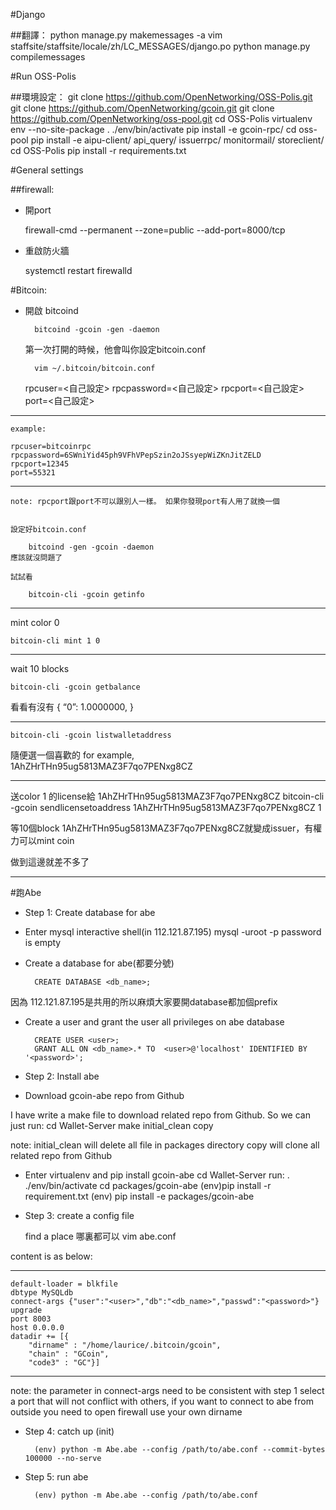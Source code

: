 #Django

##翻譯：
    python manage.py makemessages -a
    vim staffsite/staffsite/locale/zh/LC_MESSAGES/django.po
    python manage.py compilemessages

#Run OSS-Polis

##環境設定：
    git clone https://github.com/OpenNetworking/OSS-Polis.git
    git clone https://github.com/OpenNetworking/gcoin.git
    git clone https://github.com/OpenNetworking/oss-pool.git
    cd OSS-Polis
    virtualenv env --no-site-package
    . ./env/bin/activate
    pip install -e gcoin-rpc/
    cd oss-pool
    pip install -e aipu-client/ api_query/ issuerrpc/ monitormail/ storeclient/
    cd OSS-Polis
    pip install -r requirements.txt

#General settings

##firewall:

- 開port

    firewall-cmd --permanent --zone=public --add-port=8000/tcp

- 重啟防火牆

    systemctl restart firewalld


#Bitcoin:

- 開啟 bitcoind

        bitcoind -gcoin -gen -daemon

    第一次打開的時候，他會叫你設定bitcoin.conf
    
        vim ~/.bitcoin/bitcoin.conf

    rpcuser=<自己設定>
    rpcpassword=<自己設定>
    rpcport=<自己設定>
    port=<自己設定>

-------------------------
    example:

    rpcuser=bitcoinrpc
    rpcpassword=6SWniYid45ph9VFhVPepSzin2oJSsyepWiZKnJitZELD
    rpcport=12345
    port=55321

-------------------------
    note: rpcport跟port不可以跟別人一樣。 如果你發現port有人用了就換一個


    設定好bitcoin.conf

        bitcoind -gen -gcoin -daemon
    應該就沒問題了
    
    試試看
    
        bitcoin-cli -gcoin getinfo

---------------------------------------------

mint color 0

    bitcoin-cli mint 1 0

-----------------------------------
wait 10 blocks

    bitcoin-cli -gcoin getbalance

看看有沒有
{
  “0”: 1.0000000,
}

--------------------------------------

    bitcoin-cli -gcoin listwalletaddress

隨便選一個喜歡的
for example,  
1AhZHrTHn95ug5813MAZ3F7qo7PENxg8CZ

-----------------------------------

送color 1 的license給 1AhZHrTHn95ug5813MAZ3F7qo7PENxg8CZ
    bitcoin-cli -gcoin sendlicensetoaddress 1AhZHrTHn95ug5813MAZ3F7qo7PENxg8CZ 1

等10個block 
1AhZHrTHn95ug5813MAZ3F7qo7PENxg8CZ就變成issuer，有權力可以mint coin

做到這邊就差不多了

----------------------------------------

#跑Abe

- Step 1: Create database for abe

* Enter mysql interactive shell(in 112.121.87.195)
        mysql -uroot -p
        password is empty

* Create a database for abe(都要分號)

        CREATE DATABASE <db_name>;
因為 112.121.87.195是共用的所以麻煩大家要開database都加個prefix

* Create a user and grant the user all privileges on abe database

        CREATE USER <user>;
        GRANT ALL ON <db_name>.* TO  <user>@'localhost' IDENTIFIED BY '<password>';

- Step 2: Install abe
 
* Download gcoin-abe repo from Github

 I have write a make file to download related repo from Github.
 So we can just run:
        cd Wallet-Server
        make initial_clean copy

 note: initial_clean will delete all file in packages directory
          copy will clone all related repo from Github           
* Enter virtualenv and pip install gcoin-abe
        cd Wallet-Server run:
        . ./env/bin/activate
        cd packages/gcoin-abe
        (env)pip install -r requirement.txt
        (env) pip install -e packages/gcoin-abe


- Step 3: create a config file

    find a place 哪裏都可以
        vim abe.conf

content is as below:

----------------------------------------------
    default-loader = blkfile
    dbtype MySQLdb
    connect-args {"user":"<user>","db":"<db_name>","passwd":"<password>"} 
    upgrade
    port 8003
    host 0.0.0.0
    datadir += [{
        "dirname" : "/home/laurice/.bitcoin/gcoin",
        "chain" : "GCoin",
        "code3" : "GC"}]

----------------------------------------------
note: the parameter in connect-args need to be consistent with step 1
select a port that will not conflict with others, if you want to connect to abe from outside you need to open firewall
use your own dirname 

- Step 4: catch up (init)

        (env) python -m Abe.abe --config /path/to/abe.conf --commit-bytes 100000 --no-serve 

- Step 5: run abe

        (env) python -m Abe.abe --config /path/to/abe.conf 
